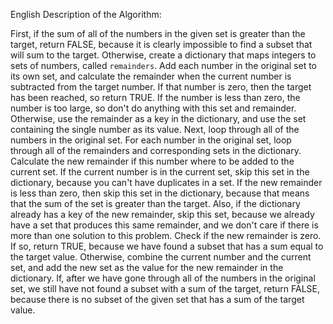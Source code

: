 English Description of the Algorithm:

First, if the sum of all of the numbers in the given set is greater than the target,
return FALSE, because it is clearly impossible to find a subset that will sum to the target.
Otherwise, create a dictionary that maps integers to sets of numbers, called `remainders`.
Add each number in the original set to its own set, and calculate the remainder when 
the current number is subtracted from the target number. If that number is zero, then
the target has been reached, so return TRUE. If the number is less than zero, the number is
too large, so don't do anything with this set and remainder. Otherwise, use the remainder as
a key in the dictionary, and use the set containing the single number as its value. Next,
loop through all of the numbers in the original set. For each number in the original set,
loop through all of the remainders and corresponding sets in the dictionary. Calculate the
new remainder if this number where to be added to the current set. If the current number is 
in the current set, skip this set in the dictionary, because you can't have duplicates in a set.
If the new remainder is less than zero, then skip this set in the dictionary, because that means
that the sum of the set is greater than the target. Also, if the dictionary already has a 
key of the new remainder, skip this set, because we already have a set that produces this same remainder,
and we don't care if there is more than one solution to this problem. Check if the new remainder is zero.
If so, return TRUE, because we have found a subset that has a sum equal to the target value.
Otherwise, combine the current number and the current set, and add the new set as the value for the
new remainder in the dictionary. If, after we have gone through all of the numbers in the original set,
we still have not found a subset with a sum of the target, return FALSE, because there is no subset
of the given set that has a sum of the target value.

